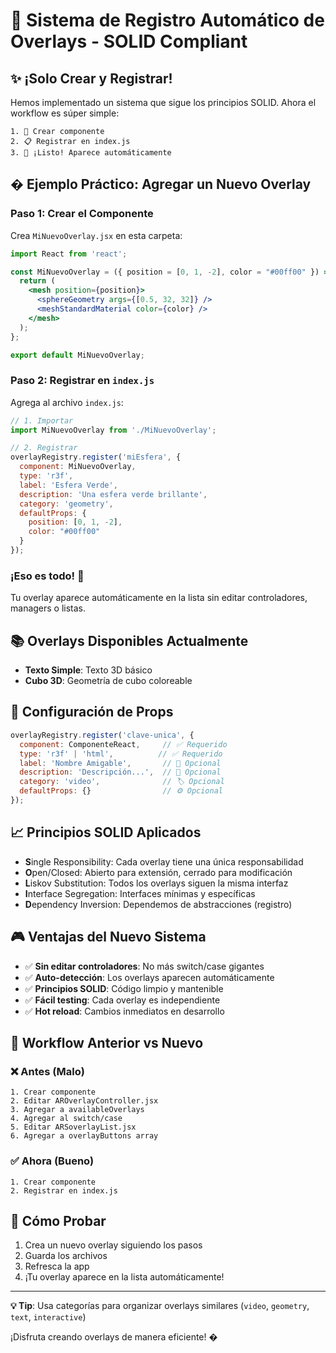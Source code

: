 # 🎯 Sistema de Registro Automático de Overlays - SOLID Compliant

## ✨ ¡Solo Crear y Registrar!

Hemos implementado un sistema que sigue los principios SOLID. Ahora el workflow es súper simple:

```
1. 📝 Crear componente
2. 📋 Registrar en index.js
3. 🎉 ¡Listo! Aparece automáticamente
```

## � Ejemplo Práctico: Agregar un Nuevo Overlay

### Paso 1: Crear el Componente

Crea `MiNuevoOverlay.jsx` en esta carpeta:

```jsx
import React from 'react';

const MiNuevoOverlay = ({ position = [0, 1, -2], color = "#00ff00" }) => {
  return (
    <mesh position={position}>
      <sphereGeometry args={[0.5, 32, 32]} />
      <meshStandardMaterial color={color} />
    </mesh>
  );
};

export default MiNuevoOverlay;
```

### Paso 2: Registrar en `index.js`

Agrega al archivo `index.js`:

```jsx
// 1. Importar
import MiNuevoOverlay from './MiNuevoOverlay';

// 2. Registrar
overlayRegistry.register('miEsfera', {
  component: MiNuevoOverlay,
  type: 'r3f',
  label: 'Esfera Verde',
  description: 'Una esfera verde brillante',
  category: 'geometry',
  defaultProps: {
    position: [0, 1, -2],
    color: "#00ff00"
  }
});
```

### ¡Eso es todo! 🎉

Tu overlay aparece automáticamente en la lista sin editar controladores, managers o listas.

## 📚 Overlays Disponibles Actualmente

- **Texto Simple**: Texto 3D básico
- **Cubo 3D**: Geometría de cubo coloreable

## 🔧 Configuración de Props

```jsx
overlayRegistry.register('clave-unica', {
  component: ComponenteReact,     // ✅ Requerido
  type: 'r3f' | 'html',          // ✅ Requerido
  label: 'Nombre Amigable',       // 📝 Opcional
  description: 'Descripción...',  // 📝 Opcional
  category: 'video',              // 🏷️ Opcional
  defaultProps: {}                // ⚙️ Opcional
});
```

## 📈 Principios SOLID Aplicados

- **S**ingle Responsibility: Cada overlay tiene una única responsabilidad
- **O**pen/Closed: Abierto para extensión, cerrado para modificación
- **L**iskov Substitution: Todos los overlays siguen la misma interfaz
- **I**nterface Segregation: Interfaces mínimas y específicas
- **D**ependency Inversion: Dependemos de abstracciones (registro)

## 🎮 Ventajas del Nuevo Sistema

- ✅ **Sin editar controladores**: No más switch/case gigantes
- ✅ **Auto-detección**: Los overlays aparecen automáticamente
- ✅ **Principios SOLID**: Código limpio y mantenible
- ✅ **Fácil testing**: Cada overlay es independiente
- ✅ **Hot reload**: Cambios inmediatos en desarrollo

## 🔄 Workflow Anterior vs Nuevo

### ❌ Antes (Malo)
```
1. Crear componente
2. Editar AROverlayController.jsx
3. Agregar a availableOverlays
4. Agregar al switch/case
5. Editar ARSoverlayList.jsx
6. Agregar a overlayButtons array
```

### ✅ Ahora (Bueno)
```
1. Crear componente
2. Registrar en index.js
```

## 🧪 Cómo Probar

1. Crea un nuevo overlay siguiendo los pasos
2. Guarda los archivos
3. Refresca la app
4. ¡Tu overlay aparece en la lista automáticamente!

---

**💡 Tip**: Usa categorías para organizar overlays similares (`video`, `geometry`, `text`, `interactive`)

¡Disfruta creando overlays de manera eficiente! �
